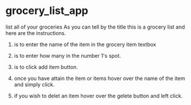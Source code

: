 # grocery_list_app
list all of your groceries
As you can tell by the title this is a grocery list and here are the instructions. 

1. is to enter the name of the item in the grocery item textbox
2. is to enter how many in the number 1's spot.
3. is to click add item button.
4. once you have attain the item or items hover over the name of the item and simply click.

5. if you wish to delet an item hover over the gelete button and left click.